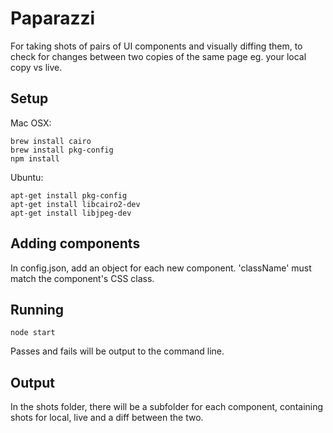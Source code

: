 # Paparazzi

For taking shots of pairs of UI components and visually diffing them, to check for changes between two copies of the same page eg. your local copy vs live.

## Setup

Mac OSX:
```
brew install cairo
brew install pkg-config
npm install
```

Ubuntu:
```
apt-get install pkg-config
apt-get install libcairo2-dev
apt-get install libjpeg-dev

```

## Adding components
In config.json, add an object for each new component. 'className' must match the component's CSS class.

## Running
```
node start
```

Passes and fails will be output to the command line.

## Output
In the shots folder, there will be a subfolder for each component, containing shots for local, live and a diff between the two.
